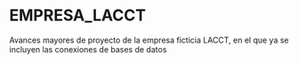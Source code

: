 # EMPRESA_LACCT
Avances mayores de proyecto de la empresa ficticia LACCT, en el que ya se incluyen las conexiones de bases de datos
